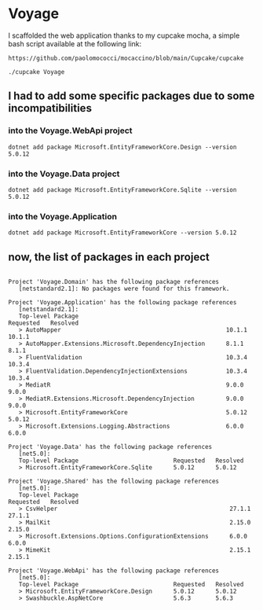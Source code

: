 # Voyage

I scaffolded the web application thanks to my cupcake mocha, a simple bash script available at the following link:

```text
https://github.com/paolomococci/mocaccino/blob/main/Cupcake/cupcake
```

```shell
./cupcake Voyage
```

## I had to add some specific packages due to some incompatibilities

### into the Voyage.WebApi project

```shell
dotnet add package Microsoft.EntityFrameworkCore.Design --version 5.0.12
```

### into the Voyage.Data project

```shell
dotnet add package Microsoft.EntityFrameworkCore.Sqlite --version 5.0.12
```

### into the Voyage.Application

```shell
dotnet add package Microsoft.EntityFrameworkCore --version 5.0.12
```

## now, the list of packages in each project

```text

Project 'Voyage.Domain' has the following package references
   [netstandard2.1]: No packages were found for this framework.

Project 'Voyage.Application' has the following package references
   [netstandard2.1]:
   Top-level Package                                          Requested   Resolved
   > AutoMapper                                               10.1.1      10.1.1
   > AutoMapper.Extensions.Microsoft.DependencyInjection      8.1.1       8.1.1
   > FluentValidation                                         10.3.4      10.3.4
   > FluentValidation.DependencyInjectionExtensions           10.3.4      10.3.4
   > MediatR                                                  9.0.0       9.0.0
   > MediatR.Extensions.Microsoft.DependencyInjection         9.0.0       9.0.0
   > Microsoft.EntityFrameworkCore                            5.0.12      5.0.12
   > Microsoft.Extensions.Logging.Abstractions                6.0.0       6.0.0

Project 'Voyage.Data' has the following package references
   [net5.0]:
   Top-level Package                           Requested   Resolved
   > Microsoft.EntityFrameworkCore.Sqlite      5.0.12      5.0.12

Project 'Voyage.Shared' has the following package references
   [net5.0]:
   Top-level Package                                           Requested   Resolved
   > CsvHelper                                                 27.1.1      27.1.1
   > MailKit                                                   2.15.0      2.15.0
   > Microsoft.Extensions.Options.ConfigurationExtensions      6.0.0       6.0.0
   > MimeKit                                                   2.15.1      2.15.1

Project 'Voyage.WebApi' has the following package references
   [net5.0]:
   Top-level Package                           Requested   Resolved
   > Microsoft.EntityFrameworkCore.Design      5.0.12      5.0.12
   > Swashbuckle.AspNetCore                    5.6.3       5.6.3

```
